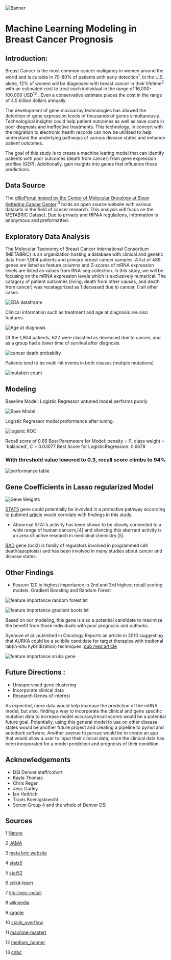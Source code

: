 
![Banner](images/Banner.png)

# Machine Learning Modeling in Breast Cancer Prognosis 


## Introduction:
Breast Cancer is the most common cancer maligancy in women around the world and is curable in 70-80% of patients with early detection<sup>1</sup>.  In the U.S. alone, 12% of women will be diagnosed with breast cancer in their lifetime<sup>2</sup>  with an estimated cost to treat each individual in the range of 16,000-100,000 USD<sup>13</sup> .  Even a conservative estimate places the cost in the range of 4.5 billion dollars annually.  

The development of gene microarray technologies has allowed the detection of gene expression levels of thousands of genes simultanously.  Technological insights could help patient outcomes as well as save costs in poor diagnosis and ineffective treatments. This technology, in concert with the migration to electronic health records can now be utilitzed to help understand the underlying pathways of various disease states and enhance patient outcomes.

The goal of this study is to create a machine learing model that can identify patients with poor outcomes (death from cancer) from gene expression profiles (GEP).  Additionally, gain insights into genes that influence those predictions.

## Data Source

The [cBioPortal hosted by the Center of Molecular Oncology at Sloan Kettering Cancer Center](https://www.cbioportal.org/datasets) <sup>3</sup> holds an open source website with various datasets in the field of cancer research.  This analysis will focus on the METABRIC Dataset. Due to privacy and HIPAA regulations, information is anonymous and preformatted.



<!-- Beast cancer has previously been classifed based on tumor type (ductal, lobular infiltrating carcinoa, etc), HER2 receptor status, histological grade and others.  Recenlty, with cheaper, faster, and more abundant sequencing technology, the possibility of gene expression profiling (GEP) has loomed as a possible diagnostic tool. __With the complex nature of biological pathways, machine learning and big data could be the tool to elucidate the obscure pathways that have not been discovered. -->



## Exploratory Data Analysis

The Molecular Taxonomy of Breast Cancer International Consortium (METABRIC) is an organization hosting a database  with clinical and genetic data from 1,904 patients and primary breast cancer samples.   A list of 489 genes are listed as feature columns and Z-scores of mRNA expression levels are listed as values from RNA-seq collection. In this study, we will be focusing on the mRNA expression levels which is exclusively numerical. The catagory of patient outcomes (living, death from other causes, and death from cancer) was recatagorized as 1:deceased due to cancer, 0:all other cases.


![EDA dataframe](images/EDA_cap3.png)

Clinical information such as treatment and age at diagnosis are also features. 

![Age at diagnosis](images/age_at_diagnosis_density.png)

Of the 1,904 patients, 622 were classfied as deceased due to cancer, and as a group had a lower time of survival after diagnosis.

![cancer death probabilty](images/probability_density_cancer_death_non_cancer_death.png)

Patients tend to be multi-hit events in both classes (mutiple mutations)

![mutation count](images/Mutation_count.png)


## Modeling 

Baseline Model: Logistic Regressor
    untuned model performs poorly

![Base Model](images/Base_Model_Report.png)


Logistic Regressor model proformance after tuning.


![logistic ROC](images/Logistic_Regression_ROC_curve.png)

Recall score of 0.66 
Best Parameters for Model: penalty = l1, class weight = 'balanced', C = 0.03077
Best Score for LogisticRegression: 0.6678

### With threshold value lowered to 0.3, recall score climbs to 94%


![performance table](images/perform_table.png)



## Gene Coefficients in Lasso regularized Model


![Gene Weights](images/capstone3_coefficients.png)

[STAT5](https://pubmed.ncbi.nlm.nih.gov/23161573/) gene could potentially be invovled in a protective pathway according to pubmed [article](https://pubmed.ncbi.nlm.nih.gov/23161573/) would correlate with findings in this study.

* Abnormal STAT5 activity has been shown to be closely connected to a wide range of human cancers,[4] and silencing this aberrant activity is an area of active research in medicinal chemistry.[5]


[BAD](https://www.ncbi.nlm.nih.gov/gene?Db=gene&Cmd=DetailsSearch&Term=572) gene (bcl2) is family of regulators involved in programmed cell death(apoptosis) and has been involved in many studies about cancer and disease states.




## Other Findings

* Feature 120 
 is highest importance in 2nd and 3rd highest recall scoring models. Gradient Boosting and Random Forest



![feature importance random forest lst](images/random_forest_feature_importance.png)

![feature importance gradient boots lst](images/gradient_boost_feature_importance.png)

Based on our modeling, this gene is also a potential candidate to maximize the benefit from those individuals with poor prognosis and outlooks.

Synnove et al. published in Oncology Reports an article in 2010 suggesting that AURKA could be a suitbile candidate for target therapies with tradional lab(in-situ hybridization) techniques.  [pub med article](https://pubmed.ncbi.nlm.nih.gov/20043089/#:~:text=AURKA%20gene%20amplification%20is%20a,therapies%20with%20Aurora%2DA%20inhibitors.)  


![feature importance aruka gene](images/Aruka_gene.png)

## Future Directions :

* Unsupervised gene clustering
* Incorporate clinical data
* Research Genes of interest


As expected, more data would help increase the prediction of the mRNA model, but also, finding a way to incorporate the clinical and gene specific mutation data to increase model accuracy/recall scores would be a potential future goal.  Potentially, using this general model to use on other disease states would be another future project and creating a pipeline to pymol and autodock software. Another avenue to pursue would be to create an app that would allow a user to input their clinical data, once the clinical data has been incoporated for a model prediction and prognosis of their condition.


## Acknowledgements
* DSI Denver staff/cohort
* Kayla Thomas
* Chris Reger
* Jess Curley
* Ian Hettrich
* Travis Koenigsknecht
* Scrum Group 4 and the whole of Denver DSI

## Sources

1 [Nature](https://www.nature.com/articles/s41572-019-0111-2)  

2 [JAMA](https://jamanetwork.com/journals/jama/article-abstract/2721183)  

3 [meta bric website](https://www.cbioportal.org/study/summary?id=brca_metabric) 

4 [stats5](https://erc.bioscientifica.com/view/journals/erc/15/2/367.xml)

5 [stat52](https://www.ncbi.nlm.nih.gov/pmc/articles/PMC3233979/)

6 [scikit-learn](https://scikit-learn.org/)

7 [life-lines-install](https://lifelines.readthedocs.io/en/latest/fitters/univariate/KaplanMeierFitter.html?highlight=KaplanMeierFitter)

8 [wikipedia](https://en.wikipedia.org/wiki/Aurora_A_kinase)

9 [kaggle](https://www.kaggle.com/raghadalharbi/breast-cancer-gene-expression-profiles-metabric)

10 [stack_overflow](https://stackoverflow.com/)

11 [machine-mastert](https://machinelearningmastery.com)

12 [medium_banner](https://medium.com/berkeleyischool/breast-cancer-genetic-testing-and-privacy-476b799e5f86)

13 [cnbc](https://www.cnbc.com/2020/10/22/how-much-breast-cancer-treatment-costs-even-with-health-insurance-.html#:~:text=More%20than%20275%2C000%20women%20in,anywhere%20between%20%2420%2C000%20and%20%24100%2C000)





<!-- 
![Banner](images/Banner.png)

# capstone2


## Introduction:
Breast Cancer is the most common cancer maligancy in women around the world and is curable in 70-80% of patients with early detection.  In the U.S. alone, roughly 2.1 million individuals are affected.  The development of gene microarray technologies has allowed the detection of gene expression amoung thousands of genes simultanously.  Technological insights could help patient outcomes as well as save costs in non-effective treatments. This technology in concert with the migration to electronic health records can now be utilitzed to help understand the underlying pathways and outcomes of various disease states and patient outcomes. -->



<!-- Beast cancer has previously been classifed based on tumor type (ductal, lobular infiltrating carcinoa, etc), HER2 receptor status, histological grade and others.  Recenlty, with cheaper, faster, and more abundant sequencing technology, the possibility of gene expression profiling (GEP) has loomed as a possible diagnostic tool. __With the complex nature of biological pathways, machine learning and big data could be the tool to elucidate the obscure pathways that have not been discovered. -->

<!-- *in silica solutions faster and more effective that laboratory processing
*could save costs of treatment if high risk individuals are identified early and a proactive treament plan can be made.
*breast cancer data could provide insights into other forms of cancer

In this study we will be trying to find gene expression profiles in patients with poor outcomes (death by cancer) 


## Exploratory Data Analysis

The Molecular Taxonomy of Breast Cancer International Consortium (METABRIC) is an organization hosting a database  with clinical and genetic data from 1,904 primary breast cancer samples.  Genes are listed as feature columns and Z-scores of mRNA expression levels are listed as values. In this study, we will be focusing on the mRNA expression levels



![EDA dataframe](images/EDA_df.png)

Clinical information such as treatment and age at diagnosis are also features. 

![Age at diagnosis](images/age_at_diagnosis_density.png)

Of the 1,904 patients, 622 were classfied as deceased due to cancer. and as a group had a lower time of survival after diagnosis.

![cancer death probabilty](images/probability_density_cancer_death_non_cancer_death.png)

Also noteworthy, these tend to be multi-hit events ie mutiple mutations

![mutation count](images/Mutation_count.png)

Surival of all 1,904 patients

![survival plot](images/kmf_survival_plt.png) -->















